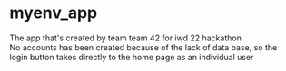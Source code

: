 # myenv_app
The app that's created by team team 42 for iwd 22 hackathon <br>
No accounts has been created because of the lack of data base, so the login button takes directly to the home page as an individual user
